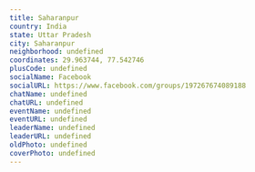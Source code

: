 ```yaml
---
title: Saharanpur
country: India
state: Uttar Pradesh
city: Saharanpur
neighborhood: undefined
coordinates: 29.963744, 77.542746
plusCode: undefined
socialName: Facebook
socialURL: https://www.facebook.com/groups/197267674089188
chatName: undefined
chatURL: undefined
eventName: undefined
eventURL: undefined
leaderName: undefined
leaderURL: undefined
oldPhoto: undefined
coverPhoto: undefined
---
```

